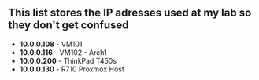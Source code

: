 ## This list stores the IP adresses used at my lab so they don't get confused 


* **10.0.0.108** - VM101
* **10.0.0.116** - VM102 - Arch1
* **10.0.0.200** - ThinkPad T450s
* **10.0.0.130** - R710 Proxmox Host